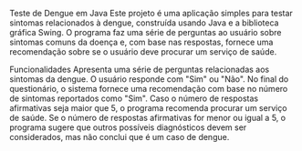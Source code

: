 Teste de Dengue em Java
Este projeto é uma aplicação simples para testar sintomas relacionados à dengue, construída usando Java e a biblioteca gráfica Swing. O programa faz uma série de perguntas ao usuário sobre sintomas comuns da doença e, com base nas respostas, fornece uma recomendação sobre se o usuário deve procurar um serviço de saúde.

Funcionalidades
Apresenta uma série de perguntas relacionadas aos sintomas da dengue.
O usuário responde com "Sim" ou "Não".
No final do questionário, o sistema fornece uma recomendação com base no número de sintomas reportados como "Sim".
Caso o número de respostas afirmativas seja maior que 5, o programa recomenda procurar um serviço de saúde.
Se o número de respostas afirmativas for menor ou igual a 5, o programa sugere que outros possíveis diagnósticos devem ser considerados, mas não conclui que é um caso de dengue.
